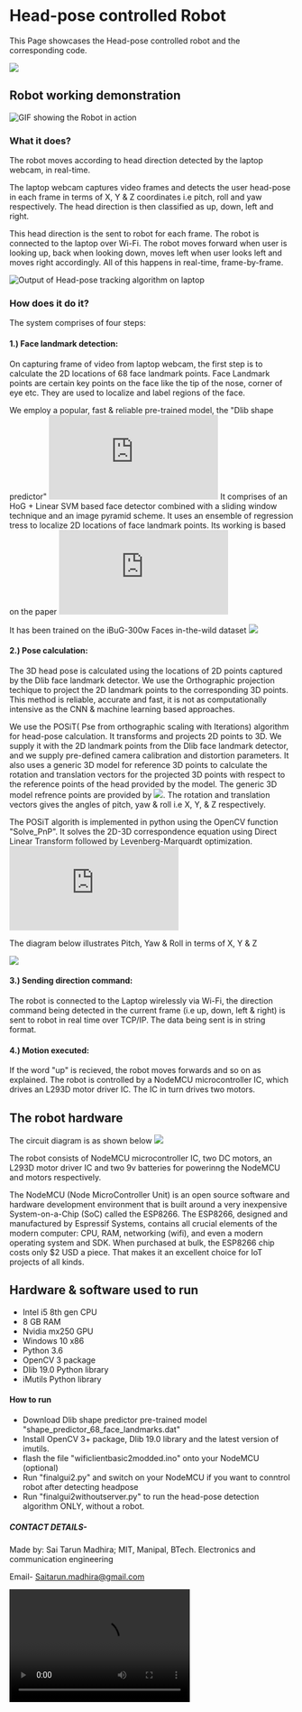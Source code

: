 # Head-pose controlled Robot
This Page showcases the Head-pose controlled robot and the corresponding code.

<image src="https://github.com/tarunmadhira/Head-pose__controlled_Robot/blob/master/IMG_20191006_181805.jpg">

## Robot working demonstration 
![GIF showing the Robot in action](https://github.com/tarunmadhira/Head-pose__controlled_Robot/blob/master/ezgif.com-video-to-gif.gif)

### What it does?

The robot moves according to head direction detected by the laptop webcam, in real-time. 

The laptop webcam captures video frames and detects the user head-pose in each frame in terms of X, Y & Z coordinates i.e pitch, roll and yaw respectively. The head direction is then classified as up, down, left and right.

This head direction is the sent to robot for each frame. The robot is connected to the laptop over Wi-Fi. The robot moves forward when user is looking up, back when looking down, moves left when user looks left and moves right accordingly. All of this happens in real-time, frame-by-frame. 

![Output of Head-pose tracking algorithm on laptop](https://github.com/tarunmadhira/Head-pose__controlled_Robot/blob/master/upload%20to%20git/headrit.png)

### How does it do it?

The system comprises of four steps:


#### 1.) Face landmark detection:

On capturing frame of video from laptop webcam, the first step is to calculate the 2D locations of 68 face landmark points. Face Landmark points are certain key points on the face like the tip of the nose, corner of eye etc. They are used to localize and label regions of the face. 

We employ a popular, fast & reliable pre-trained model, the "Dlib shape predictor" ![](http://dlib.net/face_landmark_detection.py.html) 
It comprises of an HoG + Linear SVM based face detector combined with a sliding window technique and an image pyramid scheme. It uses an ensemble of regression tress to localize 2D locations of face landmark points. Its working is based on the paper ![](http://openaccess.thecvf.com/content_cvpr_2014/html/Kazemi_One_Millisecond_Face_2014_CVPR_paper.html) 

It has been trained on the iBuG-300w Faces in-the-wild dataset ![](https://ibug.doc.ic.ac.uk/resources/300-W_IMAVIS/)


#### 2.) Pose calculation:

The 3D head pose is calculated using the locations of 2D points captured by the Dlib face landmark detector. We use the Orthographic projection techique to project the 2D landmark points to the corresponding 3D points. This method is reliable, accurate and fast, it is not as computationally intensive as the CNN & machine learning based approaches.

We use the POSiT( Pse from orthographic scaling with Iterations) algorithm for head-pose calculation. It transforms and projects 2D points to 3D. We supply it with the 2D landmark points from the Dlib face landmark detector, and we supply pre-defined camera calibration and distortion parameters. It also uses a generic 3D model for reference 3D points to calculate the rotation and translation vectors for the  projected 3D points with respect to the reference points of the head provided by the model. 
The generic 3D model refrence points are provided by ![](https://ibug.doc.ic.ac.uk/resources/300-W_IMAVIS/). The rotation and translation vectors gives the angles of pitch, yaw & roll i.e X, Y, & Z respectively. 

The POSiT algorith is implemented in python using the OpenCV function "Solve_PnP". It solves the 2D-3D correspondence equation using Direct Linear Transform followed by Levenberg-Marquardt optimization. ![](https://docs.opencv.org/2.4/modules/calib3d/doc/camera_calibration_and_3d_reconstruction.html) 

The diagram below illustrates Pitch, Yaw & Roll in terms of X, Y & Z

![](https://github.com/tarunmadhira/Head-pose__controlled_Robot/blob/master/upload%20to%20git/yawroll%26pitch.png)

#### 3.) Sending direction command:

The robot is connected to the Laptop wirelessly via Wi-Fi, the direction command being detected in the current frame (i.e up, down, left & right) is sent to robot in real time over TCP/IP. The data being sent is in string format. 

#### 4.) Motion executed:

If the word "up" is recieved, the robot moves forwards and so on as explained. The robot is controlled by a NodeMCU microcontroller IC, which drives an L293D motor driver IC. The IC in turn drives two motors. 

## The robot hardware 

The circuit diagram is as shown below ![](https://github.com/tarunmadhira/Head-pose__controlled_Robot/blob/master/upload%20to%20git/circuit.png)

The robot consists of NodeMCU microcontroller IC, two DC motors, an L293D motor driver IC and two 9v batteries for powerinng the NodeMCU and motors respectively. 

The NodeMCU (Node MicroController Unit) is an open source software and hardware development environment that is built around a very inexpensive System-on-a-Chip (SoC) called the ESP8266. The ESP8266, designed and manufactured by Espressif Systems, contains all crucial elements of the modern computer: CPU, RAM, networking (wifi), and even a modern operating system and SDK. When purchased at bulk, the ESP8266 chip costs only $2 USD a piece. That makes it an excellent choice for IoT projects of all kinds.

## Hardware & software used to run

* Intel i5 8th gen CPU
* 8 GB RAM
* Nvidia mx250 GPU 
* Windows 10 x86
* Python 3.6
* OpenCV 3 package
* Dlib 19.0 Python library
* iMutils Python library


#### How to run

* Download Dlib shape predictor pre-trained model "shape_predictor_68_face_landmarks.dat"
* Install OpenCV 3+ package, Dlib 19.0 library and the latest version of imutils. 
* flash the file "wificlientbasic2modded.ino" onto your NodeMCU (optional)
* Run "finalgui2.py" and switch on your NodeMCU if you want to conntrol robot after detecting headpose
* Run "finalgui2withoutserver.py" to run the head-pose detection algorithm ONLY, without a robot. 

##### CONTACT DETAILS-

Made by: Sai Tarun Madhira; MIT, Manipal, BTech. Electronics and communication engineering

Email- Saitarun.madhira@gmail.com

<video src="WhatsApp Video 2019-10-06 at 6.03.41 PM.mp4" width="320" height="200" controls preload></video>




